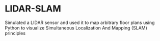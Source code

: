 # LIDAR-SLAM
Simulated a LIDAR sensor and used it to map arbitrary floor plans using Python to visualize Simultaneous Localization And Mapping (SLAM) principles

